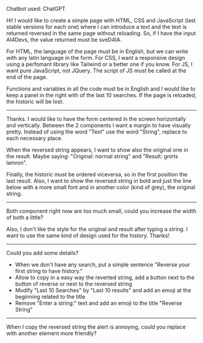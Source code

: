 Chatbot used: ChatGPT

Hi! I would like to create a simple page with HTML, CSS and JavaScript (last stable versions for each one) where I can introduce a text and the text is returned reversed in the same page without reloading. So, if I have the input AI4Devs, the value returned must be sveD4IA.

For HTML, the language of the page must be in English, but we can write with any latin language in the form.
For CSS, I want a responsive design using a perfomant library like Tailwind or a better one if you know.
For JS, I want pure JavaScript, not JQuery. The script of JS must be called at the end of the page.

Functions and variables in all the code must be in English and I would like to keep a panel in the right with of the last 10 searches. If the page is reloaded, the historic will be lost.

-----------------

Thanks. I would like to have the form centered in the screen horizontally and vertically. Between the 2 components I want a margin to have visually pretty. Instead of using the word "Text" use the word "String", replace to each necessary place.

When the reversed string appears, I want to show also the original one in the result. Maybe saying: "Original: normal string" and "Result: gnirts lamron".

Finally, the historic must be ordered viceversa, so in the first position the last result. Also, I want to show the reversed string in bold and just the line below with a more small font and in another color (kind of grey), the original string.

-----------------

Both component right now are too much small, could you increase the width of both a little?

Also, I don't like the style for the original and result after typing a string. I want to use the same kind of design used for the history. Thanks!

-----------------

Could you add some details?
- When we don't have any search, put a simple sentence "Reverse your first string to have history."
- Allow to copy in a easy way the reverted string, add a button next to the button of reverse or next to the reversed string
- Modify "Last 10 Searches" by "Last 10 results" and add an emoji at the beginning related to the title
- Remove "Enter a string:" text and add an emoji to the title "Reverse String"

-----------------

When I copy the reversed string the alert is annoying, could you replace with another element more friendly?
